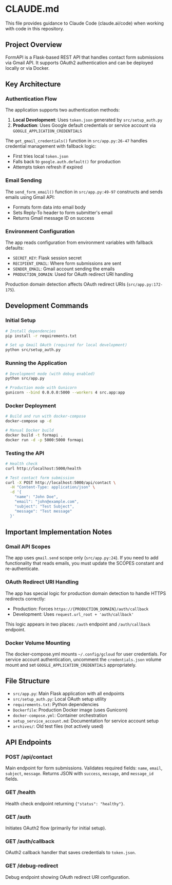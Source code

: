 # CLAUDE.md

This file provides guidance to Claude Code (claude.ai/code) when working with code in this repository.

## Project Overview

FormAPI is a Flask-based REST API that handles contact form submissions via Gmail API. It supports OAuth2 authentication and can be deployed locally or via Docker.

## Key Architecture

### Authentication Flow
The application supports two authentication methods:
1. **Local Development**: Uses `token.json` generated by `src/setup_auth.py`
2. **Production**: Uses Google default credentials or service account via `GOOGLE_APPLICATION_CREDENTIALS`

The `get_gmail_credentials()` function in `src/app.py:26-47` handles credential management with fallback logic:
- First tries local `token.json`
- Falls back to `google.auth.default()` for production
- Attempts token refresh if expired

### Email Sending
The `send_form_email()` function in `src/app.py:49-97` constructs and sends emails using Gmail API:
- Formats form data into email body
- Sets Reply-To header to form submitter's email
- Returns Gmail message ID on success

### Environment Configuration
The app reads configuration from environment variables with fallback defaults:
- `SECRET_KEY`: Flask session secret
- `RECIPIENT_EMAIL`: Where form submissions are sent
- `SENDER_EMAIL`: Gmail account sending the emails
- `PRODUCTION_DOMAIN`: Used for OAuth redirect URI handling

Production domain detection affects OAuth redirect URIs (`src/app.py:172-175`).

## Development Commands

### Initial Setup
```bash
# Install dependencies
pip install -r requirements.txt

# Set up Gmail OAuth (required for local development)
python src/setup_auth.py
```

### Running the Application
```bash
# Development mode (with debug enabled)
python src/app.py

# Production mode with Gunicorn
gunicorn --bind 0.0.0.0:5000 --workers 4 src.app:app
```

### Docker Deployment
```bash
# Build and run with docker-compose
docker-compose up -d

# Manual Docker build
docker build -t formapi .
docker run -d -p 5000:5000 formapi
```

### Testing the API
```bash
# Health check
curl http://localhost:5000/health

# Test contact form submission
curl -X POST http://localhost:5000/api/contact \
  -H "Content-Type: application/json" \
  -d '{
    "name": "John Doe",
    "email": "john@example.com",
    "subject": "Test Subject",
    "message": "Test message"
  }'
```

## Important Implementation Notes

### Gmail API Scopes
The app uses `gmail.send` scope only (`src/app.py:24`). If you need to add functionality that reads emails, you must update the SCOPES constant and re-authenticate.

### OAuth Redirect URI Handling
The app has special logic for production domain detection to handle HTTPS redirects correctly:
- Production: Forces `https://{PRODUCTION_DOMAIN}/auth/callback`
- Development: Uses `request.url_root + 'auth/callback'`

This logic appears in two places: `/auth` endpoint and `/auth/callback` endpoint.

### Docker Volume Mounting
The docker-compose.yml mounts `~/.config/gcloud` for user credentials. For service account authentication, uncomment the `credentials.json` volume mount and set `GOOGLE_APPLICATION_CREDENTIALS` appropriately.

## File Structure
- `src/app.py`: Main Flask application with all endpoints
- `src/setup_auth.py`: Local OAuth setup utility
- `requirements.txt`: Python dependencies
- `Dockerfile`: Production Docker image (uses Gunicorn)
- `docker-compose.yml`: Container orchestration
- `setup_service_account.md`: Documentation for service account setup
- `archives/`: Old test files (not actively used)

## API Endpoints

### POST /api/contact
Main endpoint for form submissions. Validates required fields: `name`, `email`, `subject`, `message`. Returns JSON with `success`, `message`, and `message_id` fields.

### GET /health
Health check endpoint returning `{"status": "healthy"}`.

### GET /auth
Initiates OAuth2 flow (primarily for initial setup).

### GET /auth/callback
OAuth2 callback handler that saves credentials to `token.json`.

### GET /debug-redirect
Debug endpoint showing OAuth redirect URI configuration.
